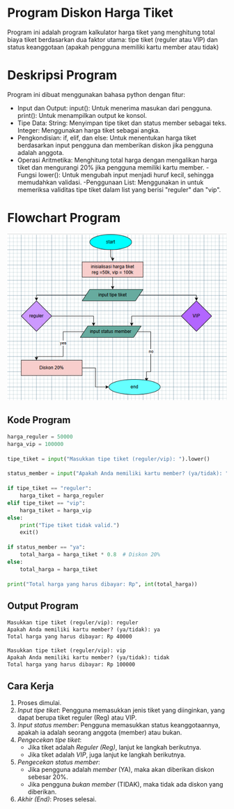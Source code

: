# Program Diskon Harga Tiket
Program ini adalah program kalkulator harga tiket yang menghitung total biaya tiket berdasarkan 
dua faktor utama: tipe tiket (reguler atau VIP) dan status keanggotaan (apakah pengguna memiliki kartu member atau tidak)

# Deskripsi Program 
Program ini dibuat menggunakan bahasa python dengan fitur:

- Input dan Output:
input(): Untuk menerima masukan dari pengguna.
print(): Untuk menampilkan output ke konsol.
- Tipe Data:
String: Menyimpan tipe tiket dan status member sebagai teks.
Integer: Menggunakan harga tiket sebagai angka.
- Pengkondisian:
if, elif, dan else: Untuk menentukan harga tiket berdasarkan input pengguna dan memberikan
diskon jika pengguna adalah anggota.
- Operasi Aritmetika:
Menghitung total harga dengan mengalikan harga tiket dan mengurangi 20% jika pengguna memiliki kartu member.
-Fungsi lower():
Untuk mengubah input menjadi huruf kecil, sehingga memudahkan validasi.
-Penggunaan List:
Menggunakan in untuk memeriksa validitas tipe tiket dalam list yang berisi "reguler" dan "vip".

# Flowchart Program 
![Flowchart](https://github.com/vivitnh23/Lab2py/blob/main/flowchartdiskon.png?raw=true)

## Kode Program 
``` Python
harga_reguler = 50000
harga_vip = 100000

tipe_tiket = input("Masukkan tipe tiket (reguler/vip): ").lower()

status_member = input("Apakah Anda memiliki kartu member? (ya/tidak): ").lower()

if tipe_tiket == "reguler":
    harga_tiket = harga_reguler
elif tipe_tiket == "vip":
    harga_tiket = harga_vip
else:
    print("Tipe tiket tidak valid.")
    exit()

if status_member == "ya":
    total_harga = harga_tiket * 0.8  # Diskon 20%
else:
    total_harga = harga_tiket

print("Total harga yang harus dibayar: Rp", int(total_harga))
```
## Output Program
````
Masukkan tipe tiket (reguler/vip): reguler
Apakah Anda memiliki kartu member? (ya/tidak): ya
Total harga yang harus dibayar: Rp 40000

Masukkan tipe tiket (reguler/vip): vip
Apakah Anda memiliki kartu member? (ya/tidak): tidak
Total harga yang harus dibayar: Rp 100000
````
## Cara Kerja
1.  Proses dimulai.
2. *Input tipe tiket*: Pengguna memasukkan jenis tiket yang diinginkan, yang dapat berupa tiket reguler (Reg) atau VIP.
3. *Input status member*: Pengguna memasukkan status keanggotaannya, apakah ia adalah seorang anggota (member) atau bukan.
4. *Pengecekan tipe tiket*:
   - Jika tiket adalah *Reguler (Reg)*, lanjut ke langkah berikutnya.
   - Jika tiket adalah *VIP*, juga lanjut ke langkah berikutnya.
5. *Pengecekan status member*:
   - Jika pengguna adalah *member* (YA), maka akan diberikan diskon sebesar 20%.
   - Jika pengguna *bukan member* (TIDAK), maka tidak ada diskon yang diberikan.
6. *Akhir (End)*: Proses selesai.
